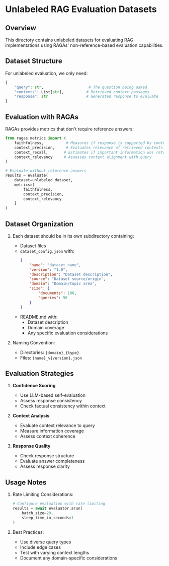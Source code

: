 # Unlabeled RAG Evaluation Datasets

## Overview
This directory contains unlabeled datasets for evaluating RAG implementations using RAGAs' non-reference-based evaluation capabilities.

## Dataset Structure
For unlabeled evaluation, we only need:
```python
{
    "query": str,                    # The question being asked
    "contexts": List[str],          # Retrieved context passages
    "response": str                 # Generated response to evaluate
}
```

## Evaluation with RAGAs
RAGAs provides metrics that don't require reference answers:

```python
from ragas.metrics import (
    faithfulness,          # Measures if response is supported by context
    context_precision,     # Evaluates relevance of retrieved contexts
    context_recall,       # Estimates if important information was retrieved
    context_relevancy     # Assesses context alignment with query
)

# Evaluate without reference answers
results = evaluate(
    dataset=unlabeled_dataset,
    metrics=[
        faithfulness,
        context_precision,
        context_relevancy
    ]
)
```

## Dataset Organization
1. Each dataset should be in its own subdirectory containing:
   - Dataset files
   - `dataset_config.json` with:
     ```json
     {
         "name": "dataset_name",
         "version": "1.0",
         "description": "Dataset description",
         "source": "Dataset source/origin",
         "domain": "Domain/topic area",
         "size": {
             "documents": 100,
             "queries": 50
         }
     }
     ```
   - README.md with:
     - Dataset description
     - Domain coverage
     - Any specific evaluation considerations

2. Naming Convention:
   - Directories: `{domain}_{type}`
   - Files: `{name}_v{version}.json`

## Evaluation Strategies
1. **Confidence Scoring**
   - Use LLM-based self-evaluation
   - Assess response consistency
   - Check factual consistency within context

2. **Context Analysis**
   - Evaluate context relevance to query
   - Measure information coverage
   - Assess context coherence

3. **Response Quality**
   - Check response structure
   - Evaluate answer completeness
   - Assess response clarity

## Usage Notes
1. Rate Limiting Considerations:
   ```python
   # Configure evaluation with rate limiting
   results = await evaluator.arun(
       batch_size=20,
       sleep_time_in_seconds=1
   )
   ```

2. Best Practices:
   - Use diverse query types
   - Include edge cases
   - Test with varying context lengths
   - Document any domain-specific considerations
